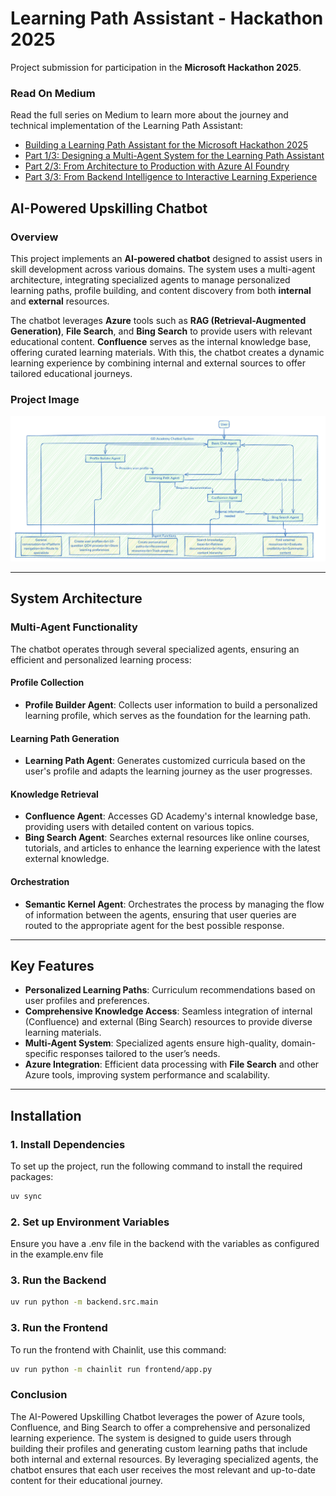 # Learning Path Assistant - Hackathon 2025

Project submission for participation in the **Microsoft Hackathon 2025**.

### Read On Medium 

Read the full series on Medium to learn more about the journey and technical implementation of the Learning Path Assistant:
- [Building a Learning Path Assistant for the Microsoft Hackathon 2025](https://medium.com/gnomondigital/building-a-learning-path-assistant-for-the-microsoft-hackathon-2025-edd7a09bdaaf)
- [Part 1/3: Designing a Multi-Agent System for the Learning Path Assistant](https://medium.com/gnomondigital/part-1-3-designing-a-multi-agent-system-for-the-learning-path-assistant-5328b0b61b6a)
- [Part 2/3: From Architecture to Production with Azure AI Foundry](https://medium.com/gnomondigital/part-2-3-from-architecture-to-production-with-azure-ai-foundry-4d07d726996d)
- [Part 3/3: From Backend Intelligence to Interactive Learning Experience](https://medium.com/gnomondigital/part-3-3-from-backend-intelligence-to-interactive-learning-experience-a353a167a9d8)

## AI-Powered Upskilling Chatbot

### Overview
This project implements an **AI-powered chatbot** designed to assist users in skill development across various domains. The system uses a multi-agent architecture, integrating specialized agents to manage personalized learning paths, profile building, and content discovery from both **internal** and **external** resources.

The chatbot leverages **Azure** tools such as **RAG (Retrieval-Augmented Generation)**, **File Search**, and **Bing Search** to provide users with relevant educational content. **Confluence** serves as the internal knowledge base, offering curated learning materials. With this, the chatbot creates a dynamic learning experience by combining internal and external sources to offer tailored educational journeys.


### Project Image

![AI-Powered Upskilling Chatbot](./images/image.png)

---

## System Architecture

### Multi-Agent Functionality
The chatbot operates through several specialized agents, ensuring an efficient and personalized learning process:

#### **Profile Collection**
- **Profile Builder Agent**: Collects user information to build a personalized learning profile, which serves as the foundation for the learning path.

#### **Learning Path Generation**
- **Learning Path Agent**: Generates customized curricula based on the user's profile and adapts the learning journey as the user progresses.

#### **Knowledge Retrieval**
- **Confluence Agent**: Accesses GD Academy's internal knowledge base, providing users with detailed content on various topics.
- **Bing Search Agent**: Searches external resources like online courses, tutorials, and articles to enhance the learning experience with the latest external knowledge.

#### **Orchestration**
- **Semantic Kernel Agent**: Orchestrates the process by managing the flow of information between the agents, ensuring that user queries are routed to the appropriate agent for the best possible response.

---

## Key Features

- **Personalized Learning Paths**: Curriculum recommendations based on user profiles and preferences.
- **Comprehensive Knowledge Access**: Seamless integration of internal (Confluence) and external (Bing Search) resources to provide diverse learning materials.
- **Multi-Agent System**: Specialized agents ensure high-quality, domain-specific responses tailored to the user’s needs.
- **Azure Integration**: Efficient data processing with **File Search** and other Azure tools, improving system performance and scalability.

---

## Installation

### 1. **Install Dependencies**

To set up the project, run the following command to install the required packages:

```bash
uv sync
```

### 2. **Set up Environment Variables**
Ensure you have a .env file in the backend with the variables as configured in the example.env file

### 3. **Run the Backend**
 
```bash
uv run python -m backend.src.main
```

### 3. **Run the Frontend**
To run the frontend with Chainlit, use this command:
 
```bash
uv run python -m chainlit run frontend/app.py
```

### Conclusion
The AI-Powered Upskilling Chatbot leverages the power of Azure tools, Confluence, and Bing Search to offer a comprehensive and personalized learning experience. The system is designed to guide users through building their profiles and generating custom learning paths that include both internal and external resources. By leveraging specialized agents, the chatbot ensures that each user receives the most relevant and up-to-date content for their educational journey.
